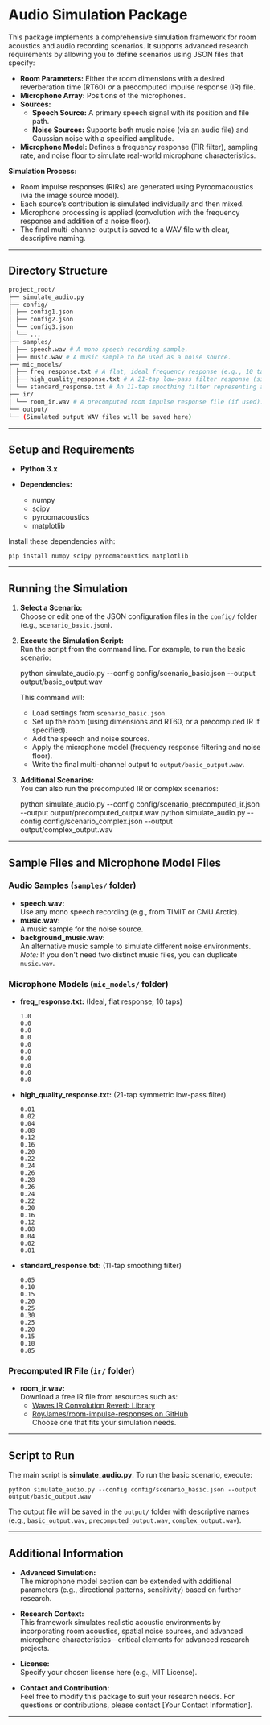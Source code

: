 # Audio Simulation Package

This package implements a comprehensive simulation framework for room acoustics and audio recording scenarios. It supports advanced research requirements by allowing you to define scenarios using JSON files that specify:

- **Room Parameters:** Either the room dimensions with a desired reverberation time (RT60) _or_ a precomputed impulse response (IR) file.
- **Microphone Array:** Positions of the microphones.
- **Sources:**
  - **Speech Source:** A primary speech signal with its position and file path.
  - **Noise Sources:** Supports both music noise (via an audio file) and Gaussian noise with a specified amplitude.
- **Microphone Model:** Defines a frequency response (FIR filter), sampling rate, and noise floor to simulate real-world microphone characteristics.

**Simulation Process:**

- Room impulse responses (RIRs) are generated using Pyroomacoustics (via the image source model).
- Each source’s contribution is simulated individually and then mixed.
- Microphone processing is applied (convolution with the frequency response and addition of a noise floor).
- The final multi-channel output is saved to a WAV file with clear, descriptive naming.

---

## Directory Structure
```bash
project_root/
├── simulate_audio.py
├── config/
│ ├── config1.json
│ ├── config2.json
│ └── config3.json
│ └── ...
├── samples/
│ ├── speech.wav # A mono speech recording sample.
│ ├── music.wav # A music sample to be used as a noise source.
├── mic_models/
│ ├── freq_response.txt # A flat, ideal frequency response (e.g., 10 taps).
│ ├── high_quality_response.txt # A 21-tap low-pass filter response (simulating a high-quality mic).
│ └── standard_response.txt # An 11-tap smoothing filter representing a typical mic response.
├── ir/
│ └── room_ir.wav # A precomputed room impulse response file (if used).
└── output/
└── (Simulated output WAV files will be saved here)
```
---

## Setup and Requirements

- **Python 3.x**

- **Dependencies:**
  - numpy
  - scipy
  - pyroomacoustics
  - matplotlib

Install these dependencies with:

    pip install numpy scipy pyroomacoustics matplotlib

---

## Running the Simulation

1. **Select a Scenario:**  
   Choose or edit one of the JSON configuration files in the `config/` folder (e.g., `scenario_basic.json`).

2. **Execute the Simulation Script:**  
   Run the script from the command line. For example, to run the basic scenario:

   python simulate_audio.py --config config/scenario_basic.json --output output/basic_output.wav

   This command will:

   - Load settings from `scenario_basic.json`.
   - Set up the room (using dimensions and RT60, or a precomputed IR if specified).
   - Add the speech and noise sources.
   - Apply the microphone model (frequency response filtering and noise floor).
   - Write the final multi-channel output to `output/basic_output.wav`.

3. **Additional Scenarios:**  
   You can also run the precomputed IR or complex scenarios:

   python simulate_audio.py --config config/scenario_precomputed_ir.json --output output/precomputed_output.wav
   python simulate_audio.py --config config/scenario_complex.json --output output/complex_output.wav

---

## Sample Files and Microphone Model Files

### Audio Samples (`samples/` folder)

- **speech.wav:**  
  Use any mono speech recording (e.g., from TIMIT or CMU Arctic).
- **music.wav:**  
  A music sample for the noise source.
- **background_music.wav:**  
  An alternative music sample to simulate different noise environments.  
  _Note:_ If you don't need two distinct music files, you can duplicate `music.wav`.

### Microphone Models (`mic_models/` folder)

- **freq_response.txt:** (Ideal, flat response; 10 taps)

      1.0
      0.0
      0.0
      0.0
      0.0
      0.0
      0.0
      0.0
      0.0
      0.0

- **high_quality_response.txt:** (21-tap symmetric low-pass filter)

      0.01
      0.02
      0.04
      0.08
      0.12
      0.16
      0.20
      0.22
      0.24
      0.26
      0.28
      0.26
      0.24
      0.22
      0.20
      0.16
      0.12
      0.08
      0.04
      0.02
      0.01

- **standard_response.txt:** (11-tap smoothing filter)

      0.05
      0.10
      0.15
      0.20
      0.25
      0.30
      0.25
      0.20
      0.15
      0.10
      0.05

### Precomputed IR File (`ir/` folder)

- **room_ir.wav:**  
  Download a free IR file from resources such as:
  - [Waves IR Convolution Reverb Library](https://www.waves.com/downloads/ir-convolution-reverb-library)
  - [RoyJames/room-impulse-responses on GitHub](https://github.com/RoyJames/room-impulse-responses)  
    Choose one that fits your simulation needs.

---

## Script to Run

The main script is **simulate_audio.py**. To run the basic scenario, execute:

    python simulate_audio.py --config config/scenario_basic.json --output output/basic_output.wav

The output file will be saved in the `output/` folder with descriptive names (e.g., `basic_output.wav`, `precomputed_output.wav`, `complex_output.wav`).

---

## Additional Information

- **Advanced Simulation:**  
  The microphone model section can be extended with additional parameters (e.g., directional patterns, sensitivity) based on further research.

- **Research Context:**  
  This framework simulates realistic acoustic environments by incorporating room acoustics, spatial noise sources, and advanced microphone characteristics—critical elements for advanced research projects.

- **License:**  
  Specify your chosen license here (e.g., MIT License).

- **Contact and Contribution:**  
  Feel free to modify this package to suit your research needs. For questions or contributions, please contact [Your Contact Information].

---
